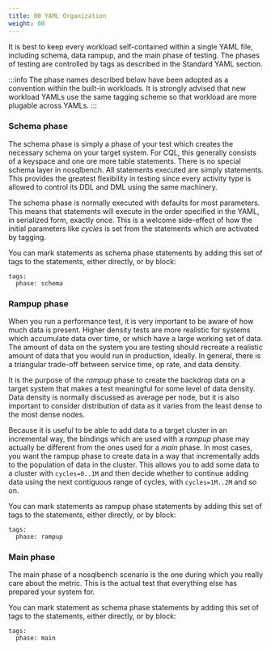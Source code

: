 ```yaml
---
title: 00 YAML Organization
weight: 00
---
```


It is best to keep every workload self-contained within a single YAML file,
including schema, data rampup, and the main phase of testing.
The phases of testing are controlled by tags as described in the Standard YAML section.

:::info
The phase names described below have been adopted as a convention within the
built-in workloads. It is strongly advised that new workload YAMLs use the same
tagging scheme so that workload are more plugable across YAMLs.
:::

### Schema phase

The schema phase is simply a phase of your test which creates the necessary schema
on your target system. For CQL, this generally consists of a keyspace and one ore
more table statements. There is no special schema layer in nosqlbench. All statements
executed are simply statements. This provides the greatest flexibility in testing since
every activity type is allowed to control its DDL and DML using the same machinery.

The schema phase is normally executed with defaults for most parameters. This means
that statements will execute in the order specified in the YAML, in serialized form,
exactly once. This is a welcome side-effect of how the initial parameters like _cycles_
is set from the statements which are activated by tagging.

You can mark statements as schema phase statements by adding this set of tags to the
statements, either directly, or by block:

    tags:
      phase: schema

### Rampup phase

When you run a performance test, it is very important to be aware of how much data is
present. Higher density tests are more realistic for systems which accumulate data over
time, or which have a large working set of data. The amount of data on the system you are
testing should recreate a realistic amount of data that you would run in production,
ideally. In general, there is a triangular trade-off between service time, op rate, and data density.

It is the purpose of the _rampup_ phase to create the backdrop data on a target system
that makes a test meaningful for some level of data density. Data density is normally
discussed as average per node, but it is also important to consider distribution of data
as it varies from the least dense to the most dense nodes.

Because it is useful to be able to add data to a target cluster in an incremental way,
the bindings which are used with a _rampup_ phase may actually be different from the
ones used for a _main_ phase. In most cases, you want the rampup phase to create data
in a way that incrementally adds to the population of data in the cluster. This allows
you to add some data to a cluster with `cycles=0..1M` and then decide whether to
continue adding data using the next contiguous range of cycles, with `cycles=1M..2M` and so on.

You can mark statements as rampup phase statements by adding this set of tags to the
statements, either directly, or by block:

    tags:
      phase: rampup

### Main phase

The main phase of a nosqlbench scenario is the one during which you really care about
the metric. This is the actual test that everything else has prepared your system for.

You can mark statement as schema phase statements by adding this set of tags to the
statements, either directly, or by block:

    tags:
      phase: main
